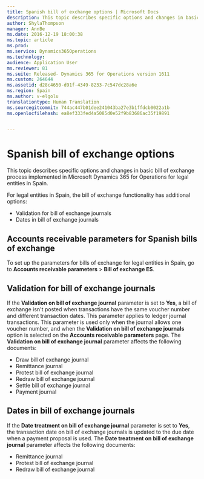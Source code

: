 ```yaml
---
title: Spanish bill of exchange options | Microsoft Docs
description: This topic describes specific options and changes in basic bill of exchange process implemented in Microsoft Dynamics 365 for Operations for legal entities in Spain.
author: ShylaThompson
manager: AnnBe
ms.date: 2016-12-19 18:00:38
ms.topic: article
ms.prod: 
ms.service: Dynamics365Operations
ms.technology: 
audience: Application User
ms.reviewer: 81
ms.suite: Released- Dynamics 365 for Operations version 1611
ms.custom: 264644
ms.assetid: d28c4650-d91f-4349-8233-7c547dc28a6e
ms.region: Spain
ms.author: v-elgolu
translationtype: Human Translation
ms.sourcegitcommit: 744ac447b01dee241043ba27e3b1ffdcb0022a1b
ms.openlocfilehash: ea8ef333fed4a5085d0e52f9b83686ac35f19891


---
```


# <a name="spanish-bill-of-exchange-options"></a>Spanish bill of exchange options

This topic describes specific options and changes in basic bill of exchange process implemented in Microsoft Dynamics 365 for Operations for legal entities in Spain.

For legal entities in Spain, the bill of exchange functionality has additional options:

-   Validation for bill of exchange journals
-   Dates in bill of exchange journals

## <a name="accounts-receivable-parameters-for-spanish-bills-of-exchange"></a>Accounts receivable parameters for Spanish bills of exchange
To set up the parameters for bills of exchange for legal entities in Spain, go to **Accounts receivable parameters** &gt; **Bill of exchange ES**.

## <a name="validation-for-bill-of-exchange-journals"></a>Validation for bill of exchange journals
If the **Validation on bill of exchange journal** parameter is set to **Yes**, a bill of exchange isn't posted when transactions have the same voucher number and different transaction dates. This parameter applies to ledger journal transactions. This parameter is used only when the journal allows one voucher number, and when the **Validation on bill of exchange journals** option is selected on the **Accounts receivable parameters** page. The **Validation on bill of exchange journal** parameter affects the following documents:

-   Draw bill of exchange journal
-   Remittance journal
-   Protest bill of exchange journal
-   Redraw bill of exchange journal
-   Settle bill of exchange journal
-   Payment journal

## <a name="dates-in-bill-of-exchange-journals"></a>Dates in bill of exchange journals
If the **Date treatment on bill of exchange journal** parameter is set to **Yes**, the transaction date on bill of exchange journals is updated to the due date when a payment proposal is used. The **Date treatment on bill of exchange journal** parameter affects the following documents:

-   Remittance journal
-   Protest bill of exchange journal
-   Redraw bill of exchange journal





<!--HONumber=Feb17_HO3-->


